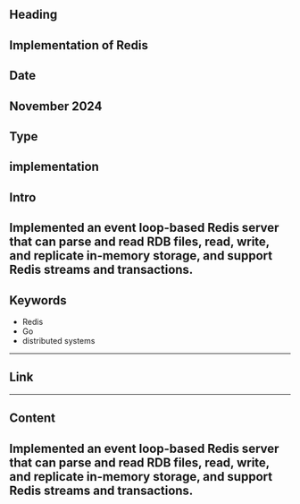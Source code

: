 ## Heading
Implementation of Redis
---

## Date
November 2024
---

## Type
implementation
---

## Intro
Implemented an event loop-based Redis server that can parse and read RDB files, read, write, and replicate in-memory storage, and support Redis streams and transactions.
---

## Keywords
- Redis
- Go
- distributed systems
---

## Link
---

## Content
Implemented an event loop-based Redis server that can parse and read RDB files, read, write, and replicate in-memory storage, and support Redis streams and transactions.
---
